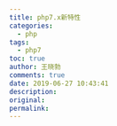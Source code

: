 ```yaml
---
title: php7.x新特性
categories:
  - php
tags:
  - php7
toc: true
author: 王晓勃
comments: true
date: 2019-06-27 10:43:41
description:
original:
permalink:
---
```


<!-- more -->
